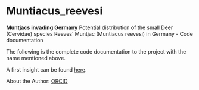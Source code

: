 # Muntiacus_reevesi
__Muntjacs invading Germany__ Potential distribution of the small Deer (Cervidae) species Reeves’ Muntjac (Muntiacus reevesi) in Germany - Code documentation

The following is the complete code documentation to the project with the name mentioned above.

A first insight can be found [here](https://www.biogeo.uni-bayreuth.de/biogeo/de/pub/html/16/168792/P_2.05_Louis-Marvin_Sander_Muntjacs_invading_europe.pdf).

About the Author: [ORCID](https://orcid.org/0000-0003-3487-5238)
